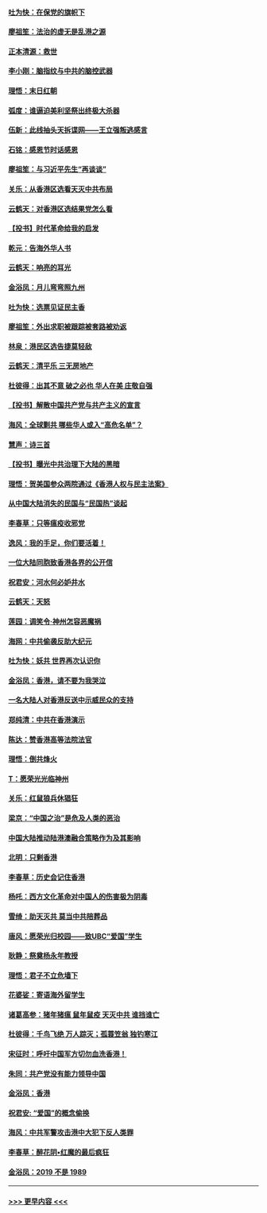 #### [吐为快：在保党的旗帜下](../pages/nsc993/n11691188.md?t=11301455) 
#### [廖祖笙：法治的虚无是乱港之源](../pages/nsc993/n11690605.md?t=11301455) 
#### [正本清源：救世](../pages/nsc993/n11689134.md?t=11301455) 
#### [李小刚：脑指纹与中共的脑控武器](../pages/nsc993/n11688900.md?t=11301455) 
#### [理悟：末日红朝](../pages/nsc993/n11688829.md?t=11301455) 
#### [弧度：谁逼迫美利坚祭出终极大杀器](../pages/nsc993/n11688735.md?t=11301455) 
#### [伍新：此线抽头天拆谍网——王立强叛逃感言](../pages/nsc993/n11687981.md?t=11301455) 
#### [石铭：感恩节时话感恩](../pages/nsc993/n11687568.md?t=11301455) 
#### [廖祖笙：与习近平先生“再谈谈”](../pages/nsc993/n11687005.md?t=11301455) 
#### [关乐：从香港区选看天灭中共布局](../pages/nsc993/n11686647.md?t=11301455) 
#### [云鹤天：对香港区选结果党怎么看](../pages/nsc993/n11686216.md?t=11301455) 
#### [【投书】时代革命给我的启发](../pages/nsc993/n11684287.md?t=11301455) 
#### [乾元：告海外华人书](../pages/nsc993/n11684044.md?t=11301455) 
#### [云鹤天：响亮的耳光](../pages/nsc993/n11684254.md?t=11301455) 
#### [金浴凤：月儿弯弯照九州](../pages/nsc993/n11684231.md?t=11301455) 
#### [吐为快：选票见证民主香](../pages/nsc993/n11684206.md?t=11301455) 
#### [廖祖笙：外出求职被跟踪被套路被劝返](../pages/nsc993/n11683874.md?t=11301455) 
#### [林泉：港民区选告捷莫轻敌](../pages/nsc993/n11683930.md?t=11301455) 
#### [云鹤天：清平乐 三无房地产](../pages/nsc993/n11681521.md?t=11301455) 
#### [杜彼得：出其不意 破之必也 华人在美 庄敬自强](../pages/nsc993/n11679554.md?t=11301455) 
#### [【投书】解散中国共产党与共产主义的宣言](../pages/nsc993/n11679177.md?t=11301455) 
#### [海风：全球剿共 哪些华人或入“高危名单”？](../pages/nsc993/n11678617.md?t=11301455) 
#### [慧声：诗三首](../pages/nsc993/n11678848.md?t=11301455) 
#### [【投书】曝光中共治理下大陆的黑暗](../pages/nsc993/n11678674.md?t=11301455) 
#### [理悟：贺美国参众两院通过《香港人权与民主法案》](../pages/nsc993/n11678104.md?t=11301455) 
#### [从中国大陆消失的民国与“民国热”谈起](../pages/nsc993/n11678075.md?t=11301455) 
#### [李春草：只等瘟疫收邪党](../pages/nsc993/n11677308.md?t=11301455) 
#### [逸风：我的手足，你们要活着！](../pages/nsc993/n11676352.md?t=11301455) 
#### [一位大陆同胞致香港各界的公开信](../pages/nsc993/n11675761.md?t=11301455) 
#### [祝君安：河水何必妒井水](../pages/nsc993/n11675746.md?t=11301455) 
#### [云鹤天：天怒](../pages/nsc993/n11675718.md?t=11301455) 
#### [莲园：调笑令‧神州怎容恶魔祸](../pages/nsc993/n11675648.md?t=11301455) 
#### [海网：中共偷袭反助大纪元](../pages/nsc993/n11673515.md?t=11301455) 
#### [吐为快：妖共 世界再次认识你](../pages/nsc993/n11673506.md?t=11301455) 
#### [金浴凤：香港，请不要为我哭泣](../pages/nsc993/n11673248.md?t=11301455) 
#### [一名大陆人对香港反送中示威民众的支持](../pages/nsc993/n11672615.md?t=11301455) 
#### [郑纯清：中共在香港演示](../pages/nsc993/n11670539.md?t=11301455) 
#### [陈达：赞香港高等法院法官](../pages/nsc993/n11669542.md?t=11301455) 
#### [理悟：倒共烽火](../pages/nsc993/n11668844.md?t=11301455) 
#### [T：愿荣光光临神州](../pages/nsc993/n11668421.md?t=11301455) 
#### [关乐：红鼠狼兵休猖狂](../pages/nsc993/n11668378.md?t=11301455) 
#### [梁京：“中国之治”是危及人类的恶治](../pages/nsc993/n11668328.md?t=11301455) 
#### [中国大陆推动陆港澳融合策略作为及其影响](../pages/nsc993/n11668157.md?t=11301455) 
#### [北明：只剩香港](../pages/nsc993/n11668002.md?t=11301455) 
#### [李春草：历史会记住香港](../pages/nsc993/n11667927.md?t=11301455) 
#### [杨吒：西方文化革命对中国人的伤害极为阴毒](../pages/nsc993/n11664521.md?t=11301455) 
#### [雪绮：助天灭共 莫当中共陪葬品](../pages/nsc993/n11662650.md?t=11301455) 
#### [唐风：愿荣光归校园——致UBC“爱国”学生](../pages/nsc993/n11662194.md?t=11301455) 
#### [耿静：祭奠杨永年教授](../pages/nsc993/n11662514.md?t=11301455) 
#### [理悟：君子不立危墙下](../pages/nsc993/n11662172.md?t=11301455) 
#### [花婆娑：寄语海外留学生](../pages/nsc993/n11662121.md?t=11301455) 
#### [诸葛高参：猪年猪瘟 鼠年鼠疫 天灭中共 谁挡谁亡](../pages/nsc993/n11661980.md?t=11301455) 
#### [杜彼得：千鸟飞绝 万人踪灭；孤蓑笠翁 独钓寒江](../pages/nsc993/n11661170.md?t=11301455) 
#### [宋征时：呼吁中国军方切勿血洗香港！](../pages/nsc993/n11415318.md?t=11301455) 
#### [朱同：共产党没有能力领导中国](../pages/nsc993/n11660421.md?t=11301455) 
#### [金浴凤：香港](../pages/nsc993/n11660419.md?t=11301455) 
#### [祝君安: “爱国”的概念偷换](../pages/nsc993/n11659706.md?t=11301455) 
#### [海风：中共军警攻击港中大犯下反人类罪](../pages/nsc993/n11659632.md?t=11301455) 
#### [李春草：醉花阴•红魔的最后疯狂](../pages/nsc993/n11659287.md?t=11301455) 
#### [金浴凤：2019 不是 1989](../pages/nsc993/n11657663.md?t=11301455) 

----
#### [ >>> 更早内容 <<< ](../indexes/nsc993-earlier.md)
